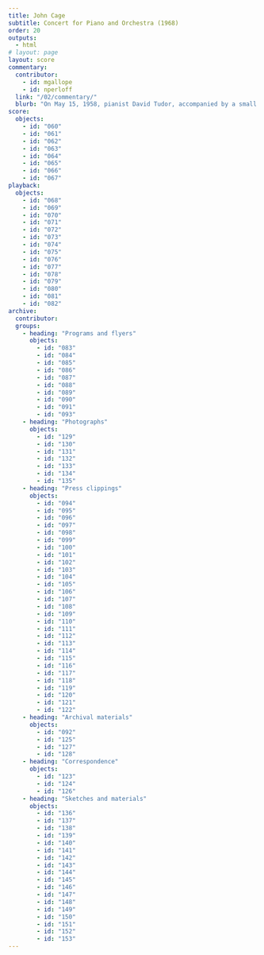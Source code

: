 ```yaml
---
title: John Cage
subtitle: Concert for Piano and Orchestra (1968)
order: 20
outputs: 
  - html
# layout: page
layout: score
commentary:
  contributor:
    - id: mgallope
    - id: nperloff
  link: "/02/commentary/"
  blurb: "On May 15, 1958, pianist David Tudor, accompanied by a small orchestra of eight players, performed a compendium of John Cage’s inventive, chance-derived musical notations in front of an audience of hundreds at New York’s Town Hall. To prepare for his performance—one that critics associated with insanity, violence, and grotesque comedy—Tudor devised a customized system that translated Cage’s notations into a fastidiously detailed performance score."
score:
  objects:
    - id: "060"
    - id: "061"
    - id: "062"
    - id: "063"
    - id: "064"
    - id: "065"
    - id: "066"
    - id: "067"
playback:
  objects:
    - id: "068"
    - id: "069"
    - id: "070"
    - id: "071"
    - id: "072"
    - id: "073"
    - id: "074"
    - id: "075"
    - id: "076"
    - id: "077"
    - id: "078"
    - id: "079"
    - id: "080"
    - id: "081"
    - id: "082"
archive: 
  contributor:
  groups:
    - heading: "Programs and flyers"
      objects:
        - id: "083"
        - id: "084"
        - id: "085"
        - id: "086"
        - id: "087"
        - id: "088"
        - id: "089"
        - id: "090"
        - id: "091"
        - id: "093"
    - heading: "Photographs"
      objects:
        - id: "129"
        - id: "130"
        - id: "131"
        - id: "132"
        - id: "133"
        - id: "134"
        - id: "135"
    - heading: "Press clippings"
      objects:
        - id: "094"
        - id: "095"
        - id: "096"
        - id: "097"
        - id: "098"
        - id: "099"
        - id: "100"
        - id: "101"
        - id: "102"
        - id: "103"
        - id: "104"
        - id: "105"
        - id: "106"
        - id: "107"
        - id: "108"
        - id: "109"
        - id: "110"
        - id: "111"
        - id: "112"
        - id: "113"
        - id: "114"
        - id: "115"
        - id: "116"
        - id: "117"
        - id: "118"
        - id: "119"
        - id: "120"
        - id: "121"
        - id: "122"
    - heading: "Archival materials"
      objects:
        - id: "092"
        - id: "125"
        - id: "127"
        - id: "128"
    - heading: "Correspondence"
      objects:
        - id: "123"
        - id: "124"
        - id: "126"
    - heading: "Sketches and materials"
      objects:
        - id: "136"
        - id: "137"
        - id: "138"
        - id: "139"
        - id: "140"
        - id: "141"
        - id: "142"
        - id: "143"
        - id: "144"
        - id: "145"
        - id: "146"
        - id: "147"
        - id: "148"
        - id: "149"
        - id: "150"
        - id: "151"
        - id: "152"
        - id: "153"
---
```

